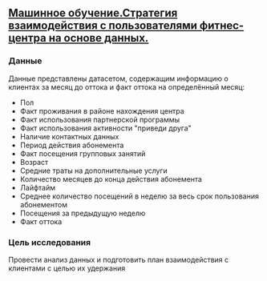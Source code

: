 ## [Машинное обучение.Стратегия взаимодействия с пользователями фитнес-центра на основе данных.](https://github.com/Elenavasko/Project-/blob/main/Машинное%20обучение%20в%20аналитике/project_ML.ipynb)
### Данные
Данные представлены датасетом, содержащим информацию о клиентах за месяц до оттока и факт оттока на определённый месяц:
 - Пол
 - Факт проживания в районе нахождения центра			
 - Факт использования партнерской программы
 - Факт использования активности "приведи друга"
 - Наличие контактных данных
 - Период действия абонемента
 - Факт посещения групповых занятий
 - Возраст
 - Средние траты на дополнительные услуги
 - Количество месяцев до конца действия абонемента
 - Лайфтайм
 - Среднее количество посещений в неделю за весь срок пользования абонементом
 - Посещения за предыдущую неделю
 - Факт оттока

### Цель исследования
Провести анализ данных и подготовить план взаимодействия с клиентами с целью их удержания

